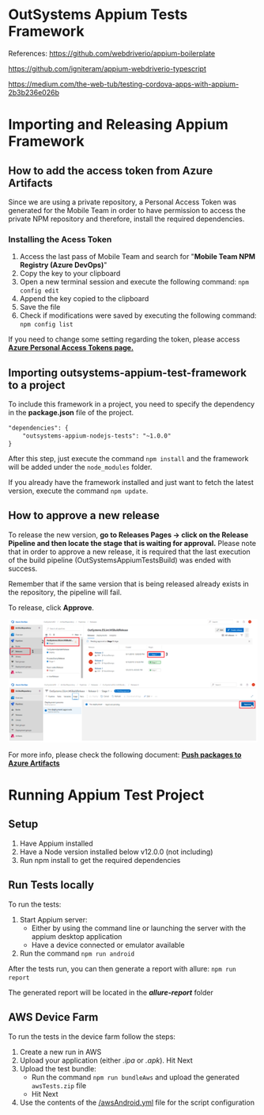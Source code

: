 # OutSystems Appium Tests Framework

References:
https://github.com/webdriverio/appium-boilerplate

https://github.com/igniteram/appium-webdriverio-typescript

https://medium.com/the-web-tub/testing-cordova-apps-with-appium-2b3b236e026b

# Importing and Releasing Appium Framework

## How to add the access token from Azure Artifacts

Since we are using a private repository, a Personal Access Token was generated for the Mobile Team in order to have permission to access the private NPM repository and therefore, install the required dependencies.

### Installing the Acess Token
1. Access the last pass of Mobile Team and search for "**Mobile Team NPM Registry (Azure DevOps)**"
2. Copy the key to your clipboard
3. Open a new terminal session and execute the following command: `npm config edit`
4. Append the key copied to the clipboard
5. Save the file
6. Check if modifications were saved by executing the following command: `npm config list`

If you need to change some setting regarding the token, please access [**Azure Personal Access Tokens page.**](https://dev.azure.com/OutSystemsRD/_usersSettings/tokens)

## Importing outsystems-appium-test-framework to a project

To include this framework in a project, you need to specify the dependency in the **package.json** file of the project.

```
"dependencies": {
    "outsystems-appium-nodejs-tests": "~1.0.0"
}
```

After this step, just execute the command ```npm install``` and the framework will be added under the ```node_modules``` folder.

If you already have the framework installed and just want to fetch the latest version, execute the command ```npm update```.

## How to approve a new release

To release the new version, **go to Releases Pages -> click on the Release Pipeline and then locate the stage that is waiting for approval.** Please note that in order to approve a new release, it is required that the last execution of the build pipeline (OutSystemsAppiumTestsBuild) was ended with success. 

Remember that if the same version that is being released already exists in the repository, the pipeline will fail.

To release, click **Approve**.

![Image alt text](release.png)

For more info, please check the following document: [**Push packages to Azure Artifacts**](https://outsystemsrd.atlassian.net/wiki/spaces/RKB/pages/576618520/Push+packages+to+Azure+Artifacts)

# Running Appium Test Project

## Setup
1. Have Appium installed
2. Have a Node version installed below v12.0.0 (not including)
3. Run npm install to get the required dependencies

## Run Tests locally

To run the tests:
1. Start Appium server:
    * Either by using the command line or launching the server with the appium desktop application
    * Have a device connected or emulator available
2. Run the command `npm run android`

After the tests run, you can then generate a report with allure: `npm run report`

The generated report will be located in the **_allure-report_** folder

## AWS Device Farm

To run the tests in the device farm follow the steps: 
1. Create a new run in AWS
2. Upload your application (either _.ipa_ or _.apk_). Hit Next
3. Upload the test bundle:
    * Run the command `npm run bundleAws` and upload the generated `awsTests.zip` file
    * Hit Next
4. Use the contents of the [/awsAndroid.yml](awsConfiguration.yml) file for the script configuration
